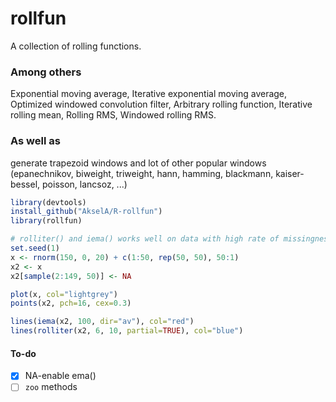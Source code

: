# rollfun  

A collection of rolling functions.  

### Among others 
Exponential moving average, Iterative exponential moving average, Optimized windowed convolution filter, Arbitrary rolling function, Iterative rolling mean, Rolling RMS, Windowed rolling RMS.  

### As well as
generate trapezoid windows and lot of other popular windows (epanechnikov, biweight, triweight, hann, hamming, blackmann, kaiser-bessel, poisson, lancsoz, ...)

```R
library(devtools)
install_github("AkselA/R-rollfun")
library(rollfun)

# rolliter() and iema() works well on data with high rate of missingness
set.seed(1)
x <- rnorm(150, 0, 20) + c(1:50, rep(50, 50), 50:1)
x2 <- x
x2[sample(2:149, 50)] <- NA

plot(x, col="lightgrey")
points(x2, pch=16, cex=0.3)

lines(iema(x2, 100, dir="av"), col="red")
lines(rolliter(x2, 6, 10, partial=TRUE), col="blue")
```

#### To-do

- [x] NA-enable ema()
- [ ] `zoo` methods